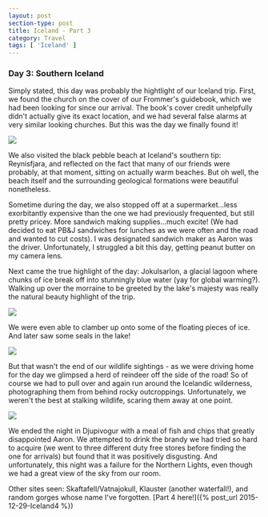 ```yaml
---
layout: post
section-type: post
title: Iceland - Part 3
category: Travel
tags: [ 'Iceland' ]
---
```

### Day 3: Southern Iceland

Simply stated, this day was probably the hightlight of our Iceland trip. First, we found the
church on the cover of our Frommer's guidebook, which we had been looking for since our arrival.
The book's cover credit unhelpfully didn't actually give its exact location, and we had several
false alarms at very similar looking churches. But this was the day we finally found it!

![](https://dl.dropboxusercontent.com/s/jgw7uz1gyrsiint/P1010846.JPG?dl=0)

We also visited the black pebble beach at Iceland's southern tip: Reynisfjara, and reflected
on the fact that many of our friends were probably, at that moment, sitting on actually
warm beaches. But oh well, the beach itself and the surrounding geological formations were beautiful
nonetheless.

Sometime during the day, we also stopped off at a supermarket...less exorbitantly expensive
than the one we had previously frequented, but still pretty pricey. More sandwich making
supplies...much excite!
(We had decided to eat PB&J sandwiches for lunches as we were often and the road
and wanted to cut costs). I was designated sandwich maker as Aaron was the driver. Unfortunately,
I struggled a bit this day, getting peanut butter on my camera lens.

Next came the true highlight of the day: Jokulsarlon, a glacial lagoon where chunks of ice
break off into stunningly blue water (yay for global warming?). Walking up over the morraine to be
greeted by the lake's majesty was really the natural beauty highlight of the trip.

![](https://dl.dropboxusercontent.com/s/ukg5qbkz0olnf9u/P1010967.JPG?dl=0)

We were even able to clamber up onto some of the floating pieces of ice. And later saw some seals in
the lake!

![](https://dl.dropboxusercontent.com/s/iwfq101kgmor4dh/P1010984.JPG?dl=0)

But that wasn't the end of our wildlife sightings - as we were driving home for the day
we glimpsed a herd of reindeer off the side of the road! So of course we had to pull over
and again run around the Icelandic wilderness, photographing them from behind rocky outcroppings.
Unfortunately, we weren't the best at stalking wildlife, scaring them away at one point.

![](https://dl.dropboxusercontent.com/s/xmsvet7rrwwd5z7/P1011012.JPG?dl=0)

We ended the night in Djupivogur with a meal of fish and chips that greatly disappointed Aaron.
We attempted to drink the brandy we had tried so hard to acquire (we went to three different
duty free stores before finding the one for arrivals) but found that it was positively disgusting.
And unfortunately, this night was a failure for the Northern Lights, even though we had a great view
of the sky from our room.

Other sites seen: Skaftafell/Vatnajokull, Klauster (another waterfall!), and random gorges
whose name I've forgotten. [Part 4 here!]({% post_url 2015-12-29-Iceland4 %})